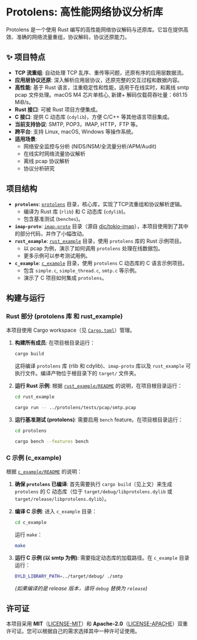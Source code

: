 # Protolens: 高性能网络协议分析库

Protolens 是一个使用 Rust 编写的高性能网络协议解码与还原库。它旨在提供高效、准确的网络流量重组，协议解码，协议还原能力。

## ✨ 项目特点

*   **TCP 流重组**: 自动处理 TCP 乱序、重传等问题，还原有序的应用层数据流。
*   **应用层协议还原**: 深入解析应用层协议，还原完整的交互过程和数据内容。
*   **高性能**: 基于 Rust 语言，注重稳定性和性能，适用于在线实时，和离线 smtp pcap 文件处理。macOS M4 芯片单核心, 新建+ 解码仅载荷吞吐量：681.15 MiB/s。
*   **Rust 接口**: 可被 Rust 项目方便集成。
*   **C 接口**: 提供 C 动态库 (`cdylib`)，方便 C/C++ 等其他语言项目集成。
*   **当前支持协议**: SMTP, POP3，IMAP, HTTP，FTP 等。
*   **跨平台**: 支持 Linux, macOS, Windows 等操作系统。
*   **适用场景**:
    *   网络安全监控与分析 (NIDS/NSM/全流量分析/APM/Audit)
    *   在线实时网络流量协议解析
    *   离线 pcap 协议解析
    *   协议分析研究

## 项目结构

- **`protolens`**: [`protolens`](protolens) 目录，核心库，实现了TCP流重组和协议解析逻辑。
    - 编译为 Rust 库 (`rlib`) 和 C 动态库 (`cdylib`)。
    - 包含基准测试 (`benches`)。
- **`imap-proto`**: [`imap-proto`](imap-proto) 目录（源自 [djc/tokio-imap](https://github.com/djc/tokio-imap)），本项目使用到了其中的部分代码，并作了小幅改动。
- **`rust_example`**: [`rust_example`](rust_example) 目录，使用 `protolens` 库的 Rust 示例项目。
    - 以 pcap 为例，演示了如何调用 `protolens` 处理在线数据包。
    - 更多示例可以参考测试用例。
- **`c_example`**: [`c_example`](c_example) 目录，使用 `protolens` C 动态库的 C 语言示例项目。
    - 包含 `simple.c`, `simple_thread.c`, `smtp.c` 等示例。
    - 演示了 C 项目如何集成 `protolens`。

## 构建与运行

### Rust 部分 (protolens 库 和 rust_example)

本项目使用 Cargo workspace（见 [`Cargo.toml`](Cargo.toml)）管理。

1.  **构建所有成员**:
    在项目根目录运行：
    ```bash
    cargo build
    ```
    这将编译 `protolens` 库 (rlib 和 cdylib)、`imap-proto` 库以及 `rust_example` 可执行文件。编译产物位于根目录下的 `target/` 文件夹。

2.  **运行 Rust 示例**:
    根据 [`rust_example/README`](rust_example/README) 的说明，在项目根目录运行：
    ```bash
    cd rust_example
    ```
    ```bash
    cargo run -- ../protolens/tests/pcap/smtp.pcap
    ```

3.  **运行基准测试 (protolens)**:
    需要启用 `bench` feature。在项目根目录运行：
    ```bash
    cd protolens
    ```
    ```bash
    cargo bench --features bench
    ```

### C 示例 (c_example)

根据 [`c_example/README`](c_example/README) 的说明：

1.  **确保 `protolens` 已编译**:
    首先需要执行 `cargo build`（见上文）来生成 `protolens` 的 C 动态库（位于 `target/debug/libprotolens.dylib` 或 `target/release/libprotolens.dylib`）。

2.  **编译 C 示例**:
    进入 `c_example` 目录：
    ```bash
    cd c_example
    ```
    运行 `make`：
    ```bash
    make
    ```

3.  **运行 C 示例 (以 smtp 为例)**:
    需要指定动态库的加载路径。在 `c_example` 目录运行：
    ```bash
    DYLD_LIBRARY_PATH=../target/debug/ ./smtp
    ```
    *(如果编译的是 release 版本，请将 `debug` 替换为 `release`)*

## 许可证

本项目采用 **MIT**（[LICENSE-MIT](LICENSE-MIT)）和 **Apache-2.0**（[LICENSE-APACHE](LICENSE-APACHE)）双重许可证。您可以根据自己的需求选择其中一种许可证使用。
